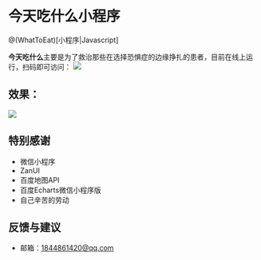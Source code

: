 # 今天吃什么小程序

@(WhatToEat)[小程序|Javascript]

**今天吃什么**主要是为了救治那些在选择恐惧症的边缘挣扎的患者，目前在线上运行，扫码即可访问： 
![](https://ws1.sinaimg.cn/large/9876e666gy1fo818gj9oyj20by0by76k.jpg)

## 效果：
![](https://ws1.sinaimg.cn/large/9876e666gy1fpq8m8d6bbj23a42zpu0x.jpg)

## 特别感谢
- 微信小程序
- ZanUI
- 百度地图API
- 百度Echarts微信小程序版
- 自己辛苦的劳动

## 反馈与建议
- 邮箱：<1844861420@qq.com>

